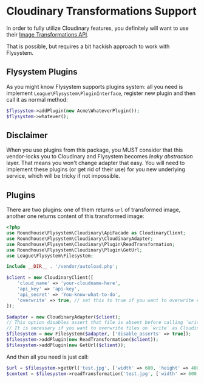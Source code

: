 Cloudinary Transformations Support
==================================

In order to fully utilize Cloudinary features, you definitely will want to use their [Image Transformations API](https://cloudinary.com/documentation/image_transformations).

That is possible, but requires a bit hackish approach to work with Flysystem.

Flysystem Plugins
-----------------

As you might know Flysystem supports plugins system: all you need is implement `League\Flysystem\PluginInterface`, register new plugin and then call it as normal method:

```php
$flysystem->addPlugin(new Acme\WhateverPlugin());
$flysystem->whatever();
```

Disclaimer
----------

When you use plugins from this package, you MUST consider that this vendor-locks you to Cloudinary and Flysystem becomes  _leaky abstraction_ layer. That means you won't change adapter that easy. You will need to implement these plugins (or get rid of their use) for you new underlying service, which will be tricky if not impossible.

Plugins
-------

There are two plugins: one of them returns `url` of transformed image, another one returns content of this transformed image:

``` php
<?php
use Roundhouse\Flysystem\Cloudinary\ApiFacade as CloudinaryClient;
use Roundhouse\Flysystem\Cloudinary\CloudinaryAdapter;
use Roundhouse\Flysystem\Cloudinary\Plugin\ReadTransformation;
use Roundhouse\Flysystem\Cloudinary\Plugin\GetUrl;
use League\Flysystem\Filesystem;

include __DIR__ . '/vendor/autoload.php';

$client = new CloudinaryClient([
    'cloud_name' => 'your-cloudname-here',
    'api_key' => 'api-key',
    'api_secret' => 'You-know-what-to-do',
    'overwrite' => true, // set this to true if you want to overwrite existing files using $filesystem->write();
]);

$adapter = new CloudinaryAdapter($client);
// This option disables assert that file is absent before calling `write`.
// It is necessary if you want to overwrite files on `write` as Cloudinary does it by default.
$filesystem = new Filesystem($adapter, ['disable_asserts' => true]);
$filesystem->addPlugin(new ReadTransformation($client));
$filesystem->addPlugin(new GetUrl($client));
```

And then all you need is just call:

```php
$url = $filesystem->getUrl('test.jpg', ['width' => 600, 'height' => 400, 'format' => 'png']);
$content = $filesystem->readTransformation('test.jpg', ['width' => 600, 'height' => 400, 'format' => 'png']);
```
